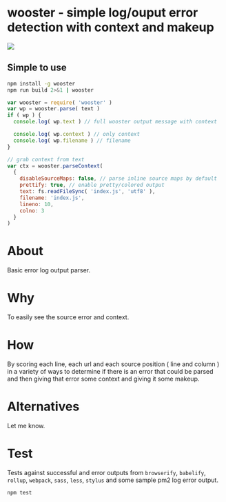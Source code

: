 #  wooster - simple log/ouput error detection with context and makeup

![](https://thumbs.gfycat.com/ObedientRemarkableArthropods-size_restricted.gif)

## Simple to use
```bash
npm install -g wooster
npm run build 2>&1 | wooster
```

```js
var wooster = require( 'wooster' )
var wp = wooster.parse( text )
if ( wp ) {
  console.log( wp.text ) // full wooster output message with context

  console.log( wp.context ) // only context
  console.log( wp.filename ) // filename
}
```

```js
// grab context from text
var ctx = wooster.parseContext(
  {
    disableSourceMaps: false, // parse inline source maps by default
    prettify: true, // enable pretty/colored output
    text: fs.readFileSync( 'index.js', 'utf8' ),
    filename: 'index.js',
    lineno: 10,
    colno: 3
  }
)
```

# About
Basic error log output parser.

# Why
To easily see the source error and context.

# How
By scoring each line, each url and each source position ( line and column )
in a variety of ways to determine if there is an error that could be parsed
and then giving that error some context and giving it some makeup.

# Alternatives
Let me know.

# Test

Tests against successful and error outputs from `browserify`, `babelify`, `rollup`,
`webpack`, `sass`, `less`, `stylus` and some sample pm2 log error output.

```bash
npm test
```
